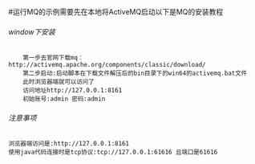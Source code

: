 #运行MQ的示例需要先在本地将ActiveMQ启动以下是MQ的安装教程

###### window下安装
```
    第一步去官网下载mq：http://activemq.apache.org/components/classic/download/
    第二步启动:启动脚本在下载文件解压后的bin目录下的win64的activemq.bat文件
    此时浏览器端就可以访问了
    访问地址http://127.0.0.1:8161 
    初始账号:admin 密码:admin
```

###### 注意事项
```
浏览器端访问是:http://127.0.0.1:8161 
使用java代码连接时是tcp协议:tcp://127.0.0.1:61616 且端口是61616
```